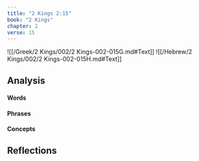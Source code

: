 ```yaml
---
title: "2 Kings 2:15"
book: "2 Kings"
chapter: 2
verse: 15
---
```

![[/Greek/2 Kings/002/2 Kings-002-015G.md#Text]]
![[/Hebrew/2 Kings/002/2 Kings-002-015H.md#Text]]

## Analysis

#### Words

#### Phrases

#### Concepts

## Reflections
